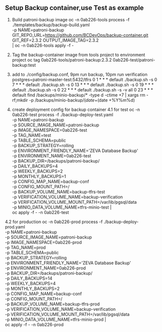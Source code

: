 ## Setup Backup container,use Test as example
1. Build patroni-backup image
oc -n 0ab226-tools process -f ./templates/backup/backup-build.yaml \
-p NAME=patroni-backup GIT_REPO_URL=https://github.com/BCDevOps/backup-container.git GIT_REF=2.3.2 OUTPUT_IMAGE_TAG=2.3.2  \
| oc -n 0ab226-tools apply -f -

2. Tag the backup-container image from tools project to environment project
oc tag 0ab226-tools/patroni-backup:2.3.2 0ab226-test/patroni-backup:test

3. add to ./config/backup.conf, 9pm run backup, 10pm run verification
postgres=patroni-master-test:5432/tfrs
0 1 * * * default ./backup.sh -s
0 7 * * * default ./backup.sh -s
0 13 * * * default ./backup.sh -s
0 19 * * * default ./backup.sh -s
0 22 * * * default ./backup.sh -s -v all
0 23 * * * default  find /backups/minio-backup/* -type d -ctime +7 | xargs rm -rf;mkdir -p /backups/minio-backup/$(date +%Y%m%d);cp -rp /minio-data/* /backups/minio-backup/$(date +%Y%m%d)

4. create deployment config for backup container
4.1 for test
oc -n 0ab226-test process -f ./backup-deploy-test.yaml \
  -p NAME=patroni-backup \
  -p SOURCE_IMAGE_NAME=patroni-backup \
  -p IMAGE_NAMESPACE=0ab226-test \
  -p TAG_NAME=test \
  -p TABLE_SCHEMA=public \
  -p BACKUP_STRATEGY=rolling \
  -p ENVIRONMENT_FRIENDLY_NAME='ZEVA Database Backup' \
  -p ENVIRONMENT_NAME=0ab226-test \
  -p BACKUP_DIR=/backups/patroni-backup/ \
  -p DAILY_BACKUPS=4 \
  -p WEEKLY_BACKUPS=2 \
  -p MONTHLY_BACKUPS=1 \
  -p CONFIG_MAP_NAME=backup-conf \
  -p CONFIG_MOUNT_PATH=/ \
  -p BACKUP_VOLUME_NAME=backup-tfrs-test \
  -p VERIFICATION_VOLUME_NAME=backup-verification \
  -p VERIFICATION_VOLUME_MOUNT_PATH=/var/lib/pgsql/data \
  -p MINIO_DATA_VOLUME_NAME=tfrs-minio-test | \
  oc apply -f - -n 0ab226-test

4.2 for production
oc -n 0ab226-prod process -f ./backup-deploy-prod.yaml \
  -p NAME=patroni-backup \
  -p SOURCE_IMAGE_NAME=patroni-backup \
  -p IMAGE_NAMESPACE=0ab226-prod \
  -p TAG_NAME=prod \
  -p TABLE_SCHEMA=public \
  -p BACKUP_STRATEGY=rolling \
  -p ENVIRONMENT_FRIENDLY_NAME='ZEVA Database Backup' \
  -p ENVIRONMENT_NAME=0ab226-prod \
  -p BACKUP_DIR=/backups/patroni-backup/ \
  -p DAILY_BACKUPS=14 \
  -p WEEKLY_BACKUPS=4 \
  -p MONTHLY_BACKUPS=2 \
  -p CONFIG_MAP_NAME=backup-conf \
  -p CONFIG_MOUNT_PATH=/ \
  -p BACKUP_VOLUME_NAME=backup-tfrs-prod \
  -p VERIFICATION_VOLUME_NAME=backup-verification \
  -p VERIFICATION_VOLUME_MOUNT_PATH=/var/lib/pgsql/data \
  -p MINIO_DATA_VOLUME_NAME=tfrs-minio-prod | \
  oc apply -f - -n 0ab226-prod